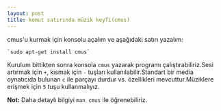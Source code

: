 ```yaml
---
layout: post
title: komut satırında müzik keyfi(cmus)
---
```



cmus'u kurmak için konsolu açalım ve aşağıdaki satırı yazalım:


    `sudo apt-get install cmus`

Kurulum bittikten sonra konsola `cmus` yazarak programı çalıştırabiliriz.Sesi artırmak için `+`, kısmak için `-` tuşları kullanılabilir.Standart bir media oynatıcıda bulunan `c` ile parçayı durdur vs. özellikleri mevcuttur.Müziklere erişmek için `5` tuşu kullanmalıyız.

**Not:** Daha detaylı bilgiyi `man cmus` ile öğrenebiliriz.
